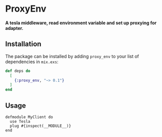 # ProxyEnv

**A tesla middleware, read environment variable and set up proxying for adapter.**

## Installation

The package can be installed by adding `proxy_env` to your list of dependencies in `mix.exs`:

```elixir
def deps do
  [
    {:proxy_env, "~> 0.1"}
  ]
end
```

## Usage

```
defmodule MyClient do
  use Tesla
  plug #{inspect(__MODULE__)}
end
```

